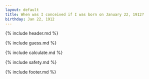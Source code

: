 ```yaml
---
layout: default
title: When was I conceived if I was born on January 22, 1912?
birthday: Jan 22, 1912
---
```


{% include header.md %}

{% include guess.md %}

{% include calculate.md %}

{% include safety.md %}

{% include footer.md %}



